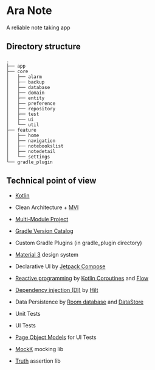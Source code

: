 # Ara Note

A reliable note taking app


## Directory structure
    .
    ├── app
    ├── core
    │   ├── alarm
    │   ├── backup
    │   ├── database
    │   ├── domain
    │   ├── entity
    │   ├── preference
    │   ├── repository
    │   ├── test
    │   ├── ui
    │   └── util
    ├── feature
    │   ├── home
    │   ├── navigation
    │   ├── notebookslist
    │   ├── notedetail
    │   └── settings
    └── gradle_plugin


## Technical point of view

* [Kotlin](https://kotlinlang.org/)
* Clean Architecture + [MVI](https://developer.android.com/topic/architecture)
* [Multi-Module Project](https://developer.android.com/topic/modularization)
* [Gradle Version Catalog](https://docs.gradle.org/current/userguide/platforms.html)
* Custom Gradle Plugins (in gradle_plugin directory)

* [Material 3](https://m3.material.io/) design system
* Declarative UI by [Jetpack Compose](https://developer.android.com/jetpack/compose)
* [Reactive programming](https://en.wikipedia.org/wiki/Reactive_programming) by [Kotlin Coroutines](https://github.com/Kotlin/kotlinx.coroutines) and [Flow](https://kotlinlang.org/docs/flow.html)
* [Dependency injection (DI)](https://en.wikipedia.org/wiki/Dependency_injection) by [Hilt](https://developer.android.com/training/dependency-injection/hilt-android)
* Data Persistence by [Room database](https://developer.android.com/training/data-storage/room/) and [DataStore](https://developer.android.com/topic/libraries/architecture/datastore)

* Unit Tests
* UI Tests
* [Page Object Models](https://www.selenium.dev/documentation/test_practices/encouraged/page_object_models/) for UI Tests
* [MockK](https://mockk.io/) mocking lib
* [Truth](https://truth.dev/) assertion lib
